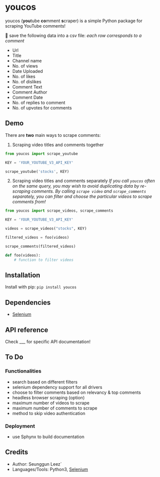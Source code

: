 # youcos

youcos (**you**tube **co**mment **s**craper) is a simple Python package for scraping YouTube comments!

:page_facing_up: save the following data into a csv file:
_each row corresponds to a comment_
- Url
- Title
- Channel name
- No. of views
- Date Uploaded
- No. of likes
- No. of dislikes
- Comment Text
- Comment Author
- Comment Date
- No. of replies to comment
- No. of upvotes for comments

## Demo
There are **two** main ways to scrape comments:

1. Scraping video titles and comments together
```python
from youcos import scrape_youtube

KEY = 'YOUR_YOUTUBE_V3_API_KEY'

scrape_youtube('stocks', KEY)
```

2. Scraping video titles and comments separately
_If you call `youcos` often on the same query, you may wish to avoid duplicating data by re-scraping comments._
_By calling `scrape video` and `scrape_comments` separately, you can filter and choose_
_the particular videos to scrape comments from!_

```python
from youcos import scrape_videos, scrape_comments

KEY = 'YOUR_YOUTUBE_V3_API_KEY'

videos = scrape_videos("stocks", KEY)

filtered_videos = foo(videos)

scrape_comments(filtered_videos)

def foo(videos):
    # function to filter videos
```
## Installation   
Install with pip:
`pip install youcos`

## Dependencies
- [Selenium](https://www.selenium.dev/)

## API reference
Check ___ for specific API documentation!

## To Do
### Functionalities
- search based on different filters
- selenium dependency support for all drivers
- choose to filter comments based on relevancy & top comments
- headless browser scraping (option)
- maximum number of videos to scrape
- maximum number of comments to scrape
- method to skip video authentication
### Deployment
- use Sphynx to build documentation

## Credits
- Author: Seunggun Leez`
- Languages/Tools: Python3, [Selenium](https://www.selenium.dev/)